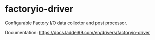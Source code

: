 # factoryio-driver

Configurable Factory I/O data collector and post processor.

Documentation: https://docs.ladder99.com/en/drivers/factoryio-driver  
